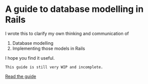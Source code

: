 # A guide to database modelling in Rails

I wrote this to clarify my own thinking and communication of

1. Database modelling
2. Implementing those models in Rails

I hope you find it useful.

	This guide is still very WIP and incomplete.

[Read the guide](./GUIDE.md)